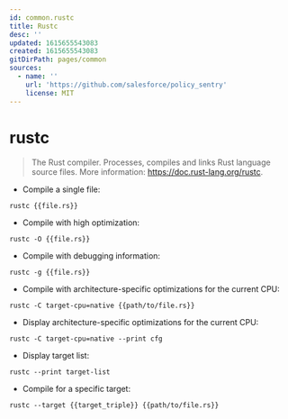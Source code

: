 ```yaml
---
id: common.rustc
title: Rustc
desc: ''
updated: 1615655543083
created: 1615655543083
gitDirPath: pages/common
sources:
  - name: ''
    url: 'https://github.com/salesforce/policy_sentry'
    license: MIT
---
```

# rustc

> The Rust compiler.
> Processes, compiles and links Rust language source files.
> More information: <https://doc.rust-lang.org/rustc>.

- Compile a single file:

`rustc {{file.rs}}`

- Compile with high optimization:

`rustc -O {{file.rs}}`

- Compile with debugging information:

`rustc -g {{file.rs}}`

- Compile with architecture-specific optimizations for the current CPU:

`rustc -C target-cpu=native {{path/to/file.rs}}`

- Display architecture-specific optimizations for the current CPU:

`rustc -C target-cpu=native --print cfg`

- Display target list:

`rustc --print target-list`

- Compile for a specific target:

`rustc --target {{target_triple}} {{path/to/file.rs}}`

